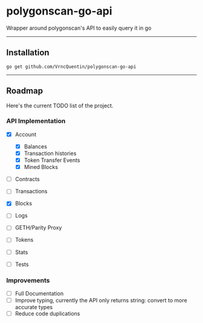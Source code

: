 # polygonscan-go-api
Wrapper around polygonscan's API to easily query it in go

---
## Installation

`go get github.com/VrncQuentin/polygonscan-go-api`

---
## Roadmap
Here's the current TODO list of the project.

### API Implementation
- [x] Account
  - [x] Balances
  - [x] Transaction histories
  - [x] Token Transfer Events
  - [x] Mined Blocks
- [ ] Contracts
- [ ] Transactions
- [x] Blocks
- [ ] Logs
- [ ] GETH/Parity Proxy
- [ ] Tokens
- [ ] Stats

- [ ] Tests

### Improvements

- [ ] Full Documentation
- [ ] Improve typing, currently the API only returns string: convert to more accurate types 
- [ ] Reduce code duplications
